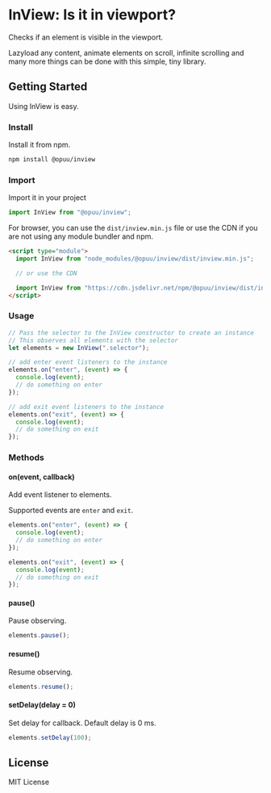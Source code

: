# InView: Is it in viewport?

Checks if an element is visible in the viewport.

Lazyload any content, animate elements on scroll, infinite scrolling and many more things can be done with this simple, tiny library.

## Getting Started

Using InView is easy.

### Install

Install it from npm.

```bash
npm install @opuu/inview
```

### Import

Import it in your project

```js
import InView from "@opuu/inview";
```

For browser, you can use the `dist/inview.min.js` file or use the CDN if you are not using any module bundler and npm.

```html
<script type="module">
  import InView from "node_modules/@opuu/inview/dist/inview.min.js";

  // or use the CDN

  import InView from "https://cdn.jsdelivr.net/npm/@opuu/inview/dist/inview.min.js";
</script>
```

### Usage

```js
// Pass the selector to the InView constructor to create an instance
// This observes all elements with the selector
let elements = new InView(".selector");

// add enter event listeners to the instance
elements.on("enter", (event) => {
  console.log(event);
  // do something on enter
});

// add exit event listeners to the instance
elements.on("exit", (event) => {
  console.log(event);
  // do something on exit
});
```

### Methods

#### on(event, callback)

Add event listener to elements.

Supported events are `enter` and `exit`.

```js
elements.on("enter", (event) => {
  console.log(event);
  // do something on enter
});

elements.on("exit", (event) => {
  console.log(event);
  // do something on exit
});
```

#### pause()

Pause observing.

```js
elements.pause();
```

#### resume()

Resume observing.

```js
elements.resume();
```

#### setDelay(delay = 0)

Set delay for callback.
Default delay is 0 ms.

```js
elements.setDelay(100);
```

## License

MIT License